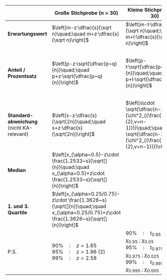 |                                                  | **Große Stichprobe (n > 30)**                                     | **Kleine Stichprobe (n < 30)**                                    | P.S.                                                         |
| ------------------------------------------------ | ------------------------------------------------------------ | ------------------------------------------------------------ | ------------------------------------------------------------ |
| **Erwartungswert**                               | $\left[m-z·\dfrac{s}{\sqrt n}\quad;\quad m+z·\dfrac{s}{\sqrt n}\right]$ | $\left[m-t·\dfrac{s}{\sqrt n}\quad;\quad m+t·\dfrac{s}{\sqrt n}\right]$ | $m$ : Mittelwert                                             |
| **Anteil / Prozentsatz**                         | $\left[p-z·\sqrt{\dfrac{p~q}{n}}\quad;\quad p+z·\sqrt{\dfrac{p~q}{n}}\right]$ | $\left[p-t·\sqrt{\dfrac{p~q}{n}}\quad;\quad p+t·\sqrt{\dfrac{p~q}{n}}\right]$ | $p$ : Mittelwert\[\%\] <br /> $z\cdot \frac{\sqrt[]{p~q}}{\sqrt[]{n}}$ : Fehlertoleranz/ wie genau... |
| **Standard-abweichung**<br />(nicht KA-relevant) | $\left[s-z·\dfrac{s}{\sqrt{2n}}\quad;\quad s+z·\dfrac{s}{\sqrt{2n}}\right]$ | $\left[s\cdot \sqrt{\dfrac{n-1}{\chi^2_{(\frac{1+\alpha}{2},v=n-1)}}}\quad;\quad s\cdot \sqrt{\dfrac{n-1}{\chi^2_{(\frac{1-\alpha}{2},v=n-1)}}}\right]$ |                                                              |
| **Median**                                       | $\left[x_{\alpha=0.5}-z\cdot \frac{1.2533~s}{\sqrt[]{n}}\quad;\quad x_{\alpha=0.5}+z\cdot \frac{1.2533~s}{\sqrt[]{n}}\right]$ |                                                              |                                                              |
| **1. und 3. Quartile**                           | $\left[x_{\alpha=0.25/0.75}-z\cdot \frac{1.3626~s}{\sqrt[]{n}}\quad;\quad x_{\alpha=0.25/0.75}+z\cdot \frac{1.3626~s}{\sqrt[]{n}}\right]$ |                                                              |                                                              |
| P.S.                                             | $90\%\quad:\quad z =1.65$ <br /> $95\%\quad:\quad z =1.96 ~ (2)$ <br /> $99\%\quad:\quad z =2.58$ | $90\%\quad:\quad t_{0.95} \quad\quad\quad \chi_{0.95}~;~\chi_{0.05}$ <br /> $95\%\quad:\quad t_{0.975}\quad\quad\quad \chi_{0.975}~;~\chi_{0.025}$ <br /> $99\%\quad:\quad t_{0.995}\quad\quad\quad \chi_{0.995}~;~\chi_{0.005}$ |                                                              |

